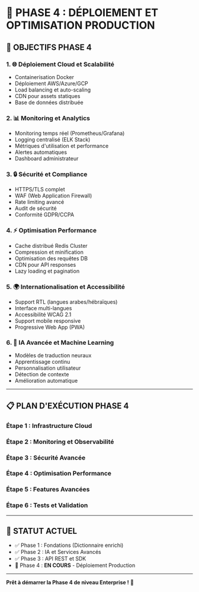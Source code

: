 # 🚀 PHASE 4 : DÉPLOIEMENT ET OPTIMISATION PRODUCTION

## 🎯 **OBJECTIFS PHASE 4**

### 1. 🌐 **Déploiement Cloud et Scalabilité**
- Containerisation Docker
- Déploiement AWS/Azure/GCP
- Load balancing et auto-scaling
- CDN pour assets statiques
- Base de données distribuée

### 2. 📊 **Monitoring et Analytics**
- Monitoring temps réel (Prometheus/Grafana)
- Logging centralisé (ELK Stack)
- Métriques d'utilisation et performance
- Alertes automatiques
- Dashboard administrateur

### 3. 🔒 **Sécurité et Compliance**
- HTTPS/TLS complet
- WAF (Web Application Firewall)
- Rate limiting avancé
- Audit de sécurité
- Conformité GDPR/CCPA

### 4. ⚡ **Optimisation Performance**
- Cache distribué Redis Cluster
- Compression et minification
- Optimisation des requêtes DB
- CDN pour API responses
- Lazy loading et pagination

### 5. 🌍 **Internationalisation et Accessibilité**
- Support RTL (langues arabes/hébraïques)
- Interface multi-langues
- Accessibilité WCAG 2.1
- Support mobile responsive
- Progressive Web App (PWA)

### 6. 🤖 **IA Avancée et Machine Learning**
- Modèles de traduction neuraux
- Apprentissage continu
- Personnalisation utilisateur
- Détection de contexte
- Amélioration automatique

---

## 📋 **PLAN D'EXÉCUTION PHASE 4**

### **Étape 1** : Infrastructure Cloud
### **Étape 2** : Monitoring et Observabilité  
### **Étape 3** : Sécurité Avancée
### **Étape 4** : Optimisation Performance
### **Étape 5** : Features Avancées
### **Étape 6** : Tests et Validation

---

## 🔄 **STATUT ACTUEL**
- ✅ Phase 1 : Fondations (Dictionnaire enrichi)
- ✅ Phase 2 : IA et Services Avancés  
- ✅ Phase 3 : API REST et SDK
- 🚀 Phase 4 : **EN COURS** - Déploiement Production

---

**Prêt à démarrer la Phase 4 de niveau Enterprise !** 🎯

